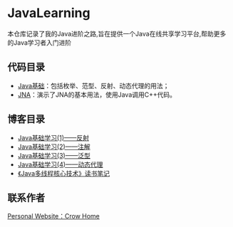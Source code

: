 # JavaLearning
本仓库记录了我的Java进阶之路,旨在提供一个Java在线共享学习平台,帮助更多的Java学习者入门进阶

## 代码目录
+ [Java基础](https://github.com/CrowHawk/JavaLearning/tree/master/Basic-java)：包括枚举、范型、反射、动态代理的用法；
+ [JNA](https://github.com/CrowHawk/JavaLearning/tree/master/JNAPointer)：演示了JNA的基本用法，使用Java调用C++代码。

## 博客目录
+ [Java基础学习(1)——反射](https://crowhawk.github.io/2017/02/12/basic-java-reflect/)
+ [Java基础学习(2)——注解](https://crowhawk.github.io/2017/02/13/basic-java-annotation/)
+ [Java基础学习(3)——泛型](https://crowhawk.github.io/2017/02/21/basic-java-generic/)
+ [Java基础学习(4)——动态代理](https://crowhawk.github.io/2017/02/21/basic-java-proxy/)
+ [《Java多线程核心技术》读书笔记](https://crowhawk.github.io/2017/07/06/MultiThread/)

## 联系作者
[Personal Website：Crow Home](https://crowhawk.github.io/)
